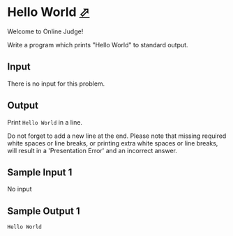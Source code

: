 # Hello World [⬀](https://judge.u-aizu.ac.jp/onlinejudge/description.jsp?id=ITP1_1_A)

Welcome to Online Judge!

Write a program which prints "Hello World" to standard output.

## Input
There is no input for this problem.

## Output
Print `Hello World` in a line.

Do not forget to add a new line at the end. Please note that missing required white spaces or line breaks, or printing extra white spaces or line breaks, will result in a 'Presentation Error' and an incorrect answer.

## Sample Input 1

No input

## Sample Output 1
```
Hello World
```
